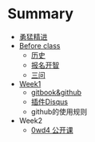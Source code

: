# Summary

* [勇猛精进](README.md)
* [Before class](beforeclassmd.md)
   * [历史](history.md)
   * [报名开智](bao_ming.md)
   * [三问](3questions.md)
* [Week1](week1.md)
   * [gitbook&github](gitbook&github.md)
   * [插件Disqus](cha_jian_disqus.md)
   * github的使用规则
* Week2
   * [0wd4 公开课](0wd4_gong_kai_ke.md)

